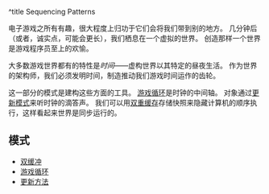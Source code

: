 ^title Sequencing Patterns

电子游戏之所有有趣，很大程度上归功于它们会将我们带到别的地方。
几分钟后（或者，诚实点，可能会更长），我们栖息在一个虚拟的世界。
创造那样一个世界是游戏程序员至上的欢愉。

大多数游戏世界都有的特性是*时间*——虚构世界以其特定的昼夜生活。
作为世界的架构师，我们必须发明时间，制造推动我们游戏时间运作的齿轮。

这一部分的模式是建构这些方面的工具。
[游戏循环](game-loop.html)是时钟的中间轴。
对象通过[更新模式](update-method.html)来听时钟的滴答声。
我们可以用[双重缓存](double-buffer.html)存储快照来隐藏计算机的顺序执行，这样看起来世界是同步运行的。

## 模式

* [双缓冲](double-buffer.html)
* [游戏循环](game-loop.html)
* [更新方法](update-method.html)
